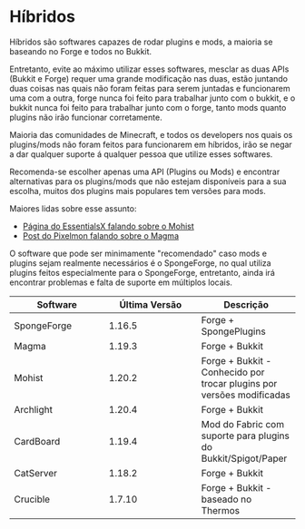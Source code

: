 # Híbridos

Híbridos são softwares capazes de rodar plugins e mods, a maioria se baseando no Forge e todos no Bukkit.

Entretanto, evite ao máximo utilizar esses softwares, mesclar as duas APIs (Bukkit e Forge) requer uma grande modificação nas duas, estão juntando duas coisas nas quais não foram feitas para serem juntadas e funcionarem uma com a outra, forge nunca foi feito para trabalhar junto com o bukkit, e o bukkit nunca foi feito para trabalhar junto com o forge, tanto mods quanto plugins não irão funcionar corretamente.

Maioria das comunidades de Minecraft, e todos os developers nos quais os plugins/mods não foram feitos para funcionarem em híbridos, irão se negar a dar qualquer suporte á qualquer pessoa que utilize esses softwares.

Recomenda-se escolher apenas uma API (Plugins ou Mods) e encontrar alternativas para os plugins/mods que não estejam disponíveis para a sua escolha, muitos dos plugins mais populares tem versões para mods.

Maiores lidas sobre esse assunto:

* [Página do EssentialsX falando sobre o Mohist](https://essentialsx.net/do-not-use-mohist.html)
* [Post do Pixelmon falando sobre o Magma](https://pixelmonmod.com/viewtopic.php?f=5\&t=29799)

O software que pode ser minimamente "recomendado" caso mods e plugins sejam realmente necessários é o SpongeForge, no qual utiliza plugins feitos especialmente para o SpongeForge, entretanto, ainda irá encontrar problemas e falta de suporte em múltiplos locais.

<table><thead><tr><th width="151">Software</th><th width="147">Última Versão</th><th>Descrição</th></tr></thead><tbody><tr><td>SpongeForge</td><td>1.16.5</td><td>Forge + SpongePlugins</td></tr><tr><td>Magma</td><td>1.19.3</td><td>Forge + Bukkit</td></tr><tr><td>Mohist</td><td>1.20.2</td><td>Forge + Bukkit - Conhecido por trocar plugins por versões modificadas</td></tr><tr><td>Archlight</td><td>1.20.4</td><td>Forge + Bukkit</td></tr><tr><td>CardBoard</td><td>1.19.4</td><td>Mod do Fabric com suporte para plugins do Bukkit/Spigot/Paper</td></tr><tr><td>CatServer</td><td>1.18.2</td><td>Forge + Bukkit</td></tr><tr><td>Crucible</td><td>1.7.10</td><td>Forge + Bukkit - baseado no Thermos</td></tr></tbody></table>

